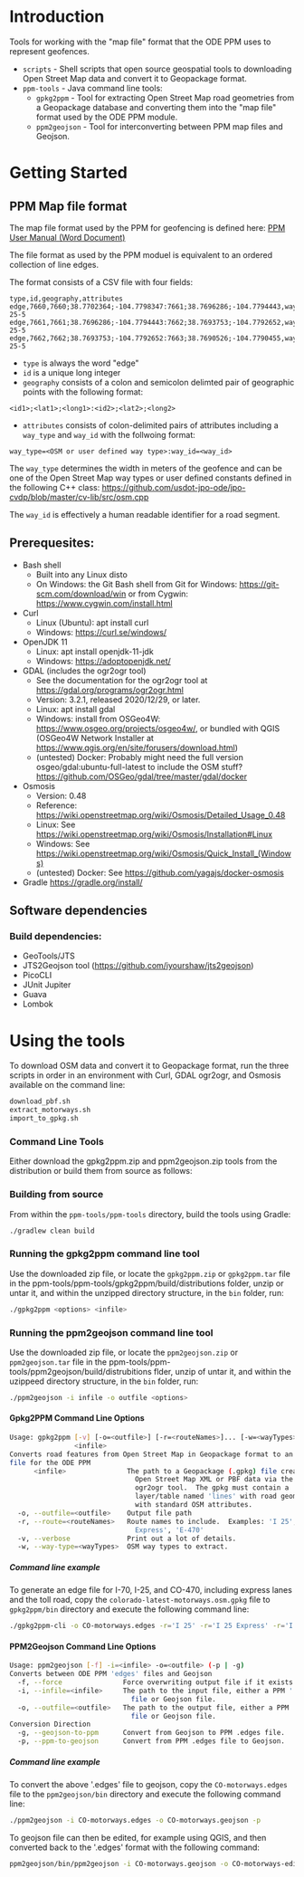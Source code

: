 # Introduction 
Tools for working with the "map file" format that the ODE PPM uses to represent geofences.

* `scripts` - Shell scripts that open source geospatial tools to downloading Open Street Map data and convert it to Geopackage format.
* `ppm-tools` - Java command line tools:
    * `gpkg2ppm` - Tool for extracting Open Street Map road geometries from a Geopackage database and converting them into the "map file" format used by the ODE PPM module.
    * `ppm2geojson` - Tool for interconverting between PPM map files and Geojson.

# Getting Started

## PPM Map file format
The map file format used by the PPM for geofencing is defined here:
[PPM User Manual (Word Document)](https://github.com/usdot-jpo-ode/jpo-cvdp/blob/master/docs/ppm_user_manual.docx)

The file format as used by the PPM moduel is equivalent to an ordered collection of line edges.

The format consists of a CSV file with four fields:

```csv
type,id,geography,attributes
edge,7660,7660;38.7702364;-104.7798347:7661;38.7696286;-104.7794443,way_type=motorway:way_id=I-25-5
edge,7661,7661;38.7696286;-104.7794443:7662;38.7693753;-104.7792652,way_type=motorway:way_id=I-25-5
edge,7662,7662;38.7693753;-104.7792652:7663;38.7690526;-104.7790455,way_type=motorway:way_id=I-25-5
```

* `type` is always the word "edge"
* `id` is a unique long integer
* `geography` consists of a colon and semicolon delimted pair of geographic points with the following format:
```csv
<id1>;<lat1>;<long1>:<id2>;<lat2>;<long2>
```
* `attributes` consists of colon-delimited pairs of attributes including a `way_type` and `way_id` with the follwoing format:
```csv
way_type=<OSM or user defined way type>:way_id=<way_id>
```
The `way_type` determines the width in meters of the geofence and can be one of the Open Street Map way types or user defined constants defined in the following C++ class:
https://github.com/usdot-jpo-ode/jpo-cvdp/blob/master/cv-lib/src/osm.cpp

The `way_id` is effectively a human readable identifier for a road segment.



## Prerequesites:
* Bash shell
    * Built into any Linux disto 
    * On Windows: the Git Bash shell from Git for Windows: https://git-scm.com/download/win or from Cygwin: https://www.cygwin.com/install.html
* Curl
    * Linux (Ubuntu): apt install curl
    * Windows: https://curl.se/windows/
* OpenJDK 11
    * Linux: apt install openjdk-11-jdk
    * Windows: https://adoptopenjdk.net/
* GDAL (includes the ogr2ogr tool)
    * See the documentation for the ogr2ogr tool at https://gdal.org/programs/ogr2ogr.html
    * Version: 3.2.1, released 2020/12/29, or later.
    * Linux: apt install gdal
    * Windows: install from OSGeo4W: https://www.osgeo.org/projects/osgeo4w/, or bundled with QGIS (OSGeo4W Network Installer at https://www.qgis.org/en/site/forusers/download.html)
    * (untested) Docker: Probably might need the full version osgeo/gdal:ubuntu-full-latest to include the OSM stuff? https://github.com/OSGeo/gdal/tree/master/gdal/docker
* Osmosis
    * Version: 0.48
    * Reference: https://wiki.openstreetmap.org/wiki/Osmosis/Detailed_Usage_0.48
    * Linux: See https://wiki.openstreetmap.org/wiki/Osmosis/Installation#Linux
    * Windows: See https://wiki.openstreetmap.org/wiki/Osmosis/Quick_Install_(Windows)
    * (untested) Docker: See https://github.com/yagajs/docker-osmosis
* Gradle https://gradle.org/install/

## Software dependencies

### Build dependencies:
* GeoTools/JTS
* JTS2Geojson tool (https://github.com/iyourshaw/jts2geojson)
* PicoCLI
* JUnit Jupiter
* Guava
* Lombok


# Using the tools
To download OSM data and convert it to Geopackage format, run the three scripts in order in an environment with Curl, GDAL ogr2ogr, and Osmosis available on the command line:
```bash
download_pbf.sh
extract_motorways.sh
import_to_gpkg.sh
```

### Command Line Tools
Either download the gpkg2ppm.zip and ppm2geojson.zip tools from the distribution or build them from source as follows:

### Building from source
From within the `ppm-tools/ppm-tools` directory, build the tools using Gradle:
```bash
./gradlew clean build
```

### Running the gpkg2ppm command line tool
Use the downloaded zip file, or locate the `gpkg2ppm.zip` or `gpkg2ppm.tar` file in the ppm-tools/ppm-tools/gpkg2ppm/build/distributions folder, unzip or untar it, and within the unzipped directory structure, in the `bin` folder, run:
```bash
./gpkg2ppm <options> <infile>
```

### Running the ppm2geojson command line tool
Use the downloaded zip file, or locate the `ppm2geojson.zip` or `ppm2geojson.tar` file in the ppm-tools/ppm-tools/ppm2geojson/build/distrubitions flder, unzip of untar it, and within the uzippeed directory structure, in the `bin` folder, run:
```bash
./ppm2geojson -i infile -o outfile <options>
```

#### Gpkg2PPM Command Line Options

```bash
Usage: gpkg2ppm [-v] [-o=<outfile>] [-r=<routeNames>]... [-w=<wayTypes>]...
                <infile>
Converts road features from Open Street Map in Geopackage format to an 'edges'
file for the ODE PPM
      <infile>               The path to a Geopackage (.gpkg) file created from
                               Open Street Map XML or PBF data via the GDAL
                               ogr2ogr tool.  The gpkg must contain a
                               layer/table named 'lines' with road geometries
                               with standard OSM attributes.
  -o, --outfile=<outfile>    Output file path
  -r, --route=<routeNames>   Route names to include.  Examples: 'I 25', 'I 25
                               Express', 'E-470'
  -v, --verbose              Print out a lot of details.
  -w, --way-type=<wayTypes>  OSM way types to extract.
```

##### Command line example

To generate an edge file for I-70, I-25, and CO-470, including express lanes and the toll road, copy the `colorado-latest-motorways.osm.gpkg` file to `gpkg2ppm/bin` directory and execute the following command line:
```bash
./gpkg2ppm-cli -o CO-motorways.edges -r='I 25' -r='I 25 Express' -r='I 70' -r='CO 470' -r='E-470' colorado-latest-motorways.osm.gpkg
```

#### PPM2Geojson Command Line Options

```bash
Usage: ppm2geojson [-f] -i=<infile> -o=<outfile> (-p | -g)
Converts between ODE PPM 'edges' files and Geojson
  -f, --force               Force overwriting output file if it exists already.
  -i, --infile=<infile>     The path to the input file, either a PPM '.edges'
                              file or Geojson file.
  -o, --outfile=<outfile>   The path to the output file, either a PPM '.edges'
                              file or Geojson file.
Conversion Direction
  -g, --geojson-to-ppm      Convert from Geojson to PPM .edges file.
  -p, --ppm-to-geojson      Convert from PPM .edges file to Geojson.

```

##### Command line example

To convert the above '.edges' file to geojson, copy the `CO-motorways.edges` file to the `ppm2geojson/bin` directory and execute the following command line:

```bash
./ppm2geojson -i CO-motorways.edges -o CO-motorways.geojson -p
```

To geojson file can then be edited, for example using QGIS, and then converted back to the '.edges' format with the following command:

```bash
ppm2geojson/bin/ppm2geojson -i CO-motorways.geojson -o CO-motorways-edited.edges -g
```

